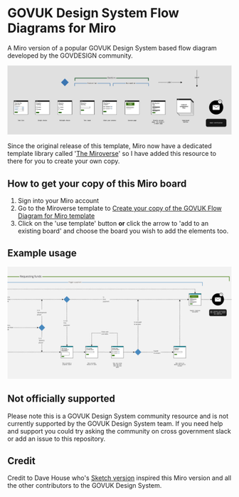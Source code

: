 # GOVUK Design System Flow Diagrams for Miro
A Miro version of a popular GOVUK Design System based flow diagram developed by the GOVDESIGN community.

![Preview screenshot of the miro file](preview.png)

Since the original release of this template, Miro now have a dedicated template library called '[The Miroverse](https://miro.com/miroverse/)' so I have added this resource to there for you to create your own copy.

## How to get your copy of this Miro board

1. Sign into your Miro account
2. Go to the Miroverse template to [Create your copy of the GOVUK Flow Diagram for Miro template](https://miro.com/miroverse/flow-diagrams/)
3. Click on the 'use template' button **or** click the arrow to 'add to an existing board' and choose the board you wish to add the elements too.

## Example usage

![Example screenshot of the miro file in use, showing a flow diagram](example.jpg)

## Not officially supported

Please note this is a GOVUK Design System community resource and is not currently supported by the GOVUK Design System team. If you need help and support you could try asking the community on cross government slack or add an issue to this repository.

## Credit

Credit to Dave House who's [Sketch version](https://github.com/dashouse/govuk-design-system-flow-diagrams) inspired this Miro version and all the other contributors to the GOVUK Design System.
